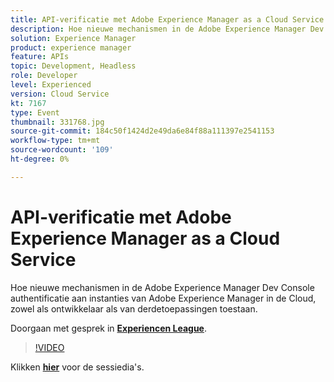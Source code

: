 ```yaml
---
title: API-verificatie met Adobe Experience Manager as a Cloud Service
description: Hoe nieuwe mechanismen in de Adobe Experience Manager Dev Console authentificatie aan instanties van Adobe Experience Manager in de Cloud, zowel als ontwikkelaar als van derdetoepassingen toestaan. Deze sessie is afgeleverd als onderdeel van de Adobe Developers Live Content-gebeurtenis.
solution: Experience Manager
product: experience manager
feature: APIs
topic: Development, Headless
role: Developer
level: Experienced
version: Cloud Service
kt: 7167
type: Event
thumbnail: 331768.jpg
source-git-commit: 184c50f1424d2e49da6e84f88a111397e2541153
workflow-type: tm+mt
source-wordcount: '109'
ht-degree: 0%

---
```


# API-verificatie met Adobe Experience Manager as a Cloud Service

Hoe nieuwe mechanismen in de Adobe Experience Manager Dev Console authentificatie aan instanties van Adobe Experience Manager in de Cloud, zowel als ontwikkelaar als van derdetoepassingen toestaan.

Doorgaan met gesprek in **[Experiencen League](http://adobe.ly/36Yd3v6)**.

>[!VIDEO](https://video.tv.adobe.com/v/331768/?quality=12&learn=on&hidetitle=true)

Klikken **[hier](/help/adobe-developers-live/assets/api-authentication.pdf)** voor de sessiedia&#39;s.
